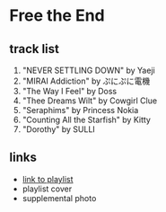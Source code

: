 # Free the End

## track list

1. "NEVER SETTLING DOWN" by Yaeji
2. "MIRAI Addiction" by ぷにぷに電機
3. "The Way I Feel" by Doss
4. "Thee Dreams Wilt" by Cowgirl Clue
5. "Seraphims" by Princess Nokia
6. "Counting All the Starfish" by Kitty
7. "Dorothy" by SULLI

## links

- [link to playlist](https://open.spotify.com/playlist/4hdtZGkcuvzUtapTJptq3S)
- playlist cover
- supplemental photo
